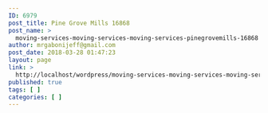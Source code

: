```yaml
---
ID: 6979
post_title: Pine Grove Mills 16868
post_name: >
  moving-services-moving-services-moving-services-pinegrovemills-16868
author: mrgabonijeff@gmail.com
post_date: 2018-03-28 01:47:23
layout: page
link: >
  http://localhost/wordpress/moving-services-moving-services-moving-services-pinegrovemills-16868/
published: true
tags: [ ]
categories: [ ]
---
```

